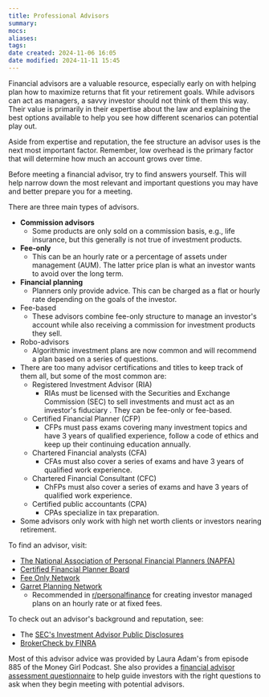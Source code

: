 ```yaml
---
title: Professional Advisors
summary: 
mocs: 
aliases: 
tags: 
date created: 2024-11-06 16:05
date modified: 2024-11-11 15:45
---
```

Financial advisors are a valuable resource, especially early on with helping plan how to maximize returns that fit your retirement goals. While advisors can act as managers, a savvy investor should not think of them this way. Their value is primarily in their expertise about the law and explaining the best options available to help you see how different scenarios can potential play out.

Aside from expertise and reputation, the fee structure an advisor uses is the next most important factor. Remember, low overhead is the primary factor that will determine how much an account grows over time.

Before meeting a financial advisor, try to find answers yourself. This will help narrow down the most relevant and important questions you may have and better prepare you for a meeting.

There are three main types of advisors.

- **Commission advisors**
	- Some products are only sold on a commission basis, e.g., life insurance, but this generally is not true of investment products.
- **Fee-only**
	- This can be an hourly rate or a percentage of assets under management (AUM). The latter price plan is what an investor wants to avoid over the long term.
- **Financial planning**
	- Planners only provide advice. This can be charged as a flat or hourly rate depending on the goals of the investor.
- Fee-based
	- These advisors combine fee-only structure to manage an investor's account while also receiving a commission for investment products they sell.
- Robo-advisors
	- Algorithmic investment plans are now common and will recommend a plan based on a series of questions. 
- There are too many advisor certifications and titles to keep track of them all, but some of the most common are:
	- Registered Investment Advisor (RIA)
		- RIAs must be licensed with the Securities and Exchange Commission (SEC) to sell investments and must act as an investor's fiduciary <!-- #update_with_instant_preview -->. They can be fee-only or fee-based.
	- Certified Financial Planner (CFP)
		- CFPs must pass exams covering many investment topics and have 3 years of qualified experience, follow a code of ethics and keep up their continuing education annually.
	- Chartered Financial analysts (CFA)
		- CFAs must also cover a series of exams and have 3 years of qualified work experience. 
	- Chartered Financial Consultant (CFC) 
		- ChFPs must also cover a series of exams and have 3 years of qualified work experience.
	- Certified public accountants (CPA)
		- CPAs specialize in tax preparation.
- Some advisors only work with high net worth clients or investors nearing retirement.

To find an advisor, visit:

- [The National Association of Personal Financial Planners (NAPFA)](https://www.napfa.org/)
- [Certified Financial Planner Board](https://www.cfp.net/)
- [Fee Only Network](https://www.feeonlynetwork.com/)
- [Garret Planning Network](https://directory.garrettplanningnetwork.com/search-member-profiles)
	- Recommended in [r/personalfinance](https://www.reddit.com/r/personalfinance/comments/12ustib/how_do_i_find_a_great_feeonly_financial_planner/) for creating investor managed plans on an hourly rate or at fixed fees.

To check out an advisor's background and reputation, see:

- The [SEC's Investment Advisor Public Disclosures](https://adviserinfo.sec.gov/)
- [BrokerCheck by FINRA](https://brokercheck.finra.org/)

Most of this advisor advice was provided by Laura Adam's from episode 885 of the Money Girl Podcast. She also provides a [financial advisor assessment questionnaire](https://lauradadams.com/freebies) to help guide investors with the right questions to ask when they begin meeting with potential advisors.
